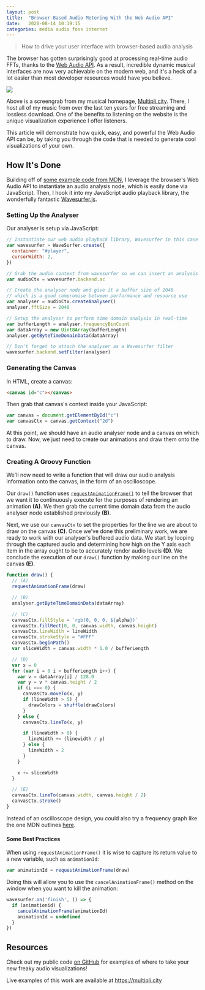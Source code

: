 ```yaml
---
layout: post
title:  "Browser-Based Audio Metering With the Web Audio API"
date:   2020-08-14 10:19:15
categories: media audio foss internet
---
```

> How to drive your user interface with browser-based audio analysis

The browser has gotten surprisingly good at processing real-time audio FFTs, thanks to the [Web Audio API](https://developer.mozilla.org/en-US/docs/Web/API/Web_Audio_API). As a result, incredible dynamic musical interfaces are now very achievable on the modern web, and it's a heck of a lot easier than most developer resources would have you believe.

![](/SMWebAudio.gif)

Above is a screengrab from my musical homepage, [Multipli.city](https://multipli.city). There, I host all of my music from over the last ten years for free streaming and lossless download. One of the benefits to listening on the website is the unique visualization experience I offer listeners.

This article will demonstrate how quick, easy, and powerful the Web Audio API can be, by taking you through the code that is needed to generate cool visualizations of your own.

## How It's Done

Building off of [some example code from MDN](https://developer.mozilla.org/en-US/docs/Web/API/Web_Audio_API/Visualizations_with_Web_Audio_API#Creating_a_waveformoscilloscope), I leverage the browser's Web Audio API to instantiate an audio analysis node, which is easily done via JavaScript. Then, I hook it into my JavaScript audio playback library, the wonderfully fantastic [Wavesurfer.js](https://wavesurfer-js.org/).

### Setting Up the Analyser

Our analyser is setup via JavaScript:

```js
// Instantiate our web audio playback library, Wavesurfer in this case
var wavesurfer = WaveSurfer.create({
  container: "#player",
  cursorWidth: 2,
})

// Grab the audio context from wavesurfer so we can insert an analysis node
var audioCtx = wavesurfer.backend.ac

// Create the analyser node and give it a buffer size of 2048
// which is a good compromise between performance and resource use
var analyser = audioCtx.createAnalyser()
analyser.fftSize = 2048

// Setup the analyser to perform time domain analysis in real-time
var bufferLength = analyser.frequencyBinCount
var dataArray = new Uint8Array(bufferLength)
analyser.getByteTimeDomainData(dataArray)

// Don't forget to attach the analyser as a Wavesurfer filter
wavesurfer.backend.setFilter(analyser)
```

### Generating the Canvas

In HTML, create a canvas:

```html
<canvas id="c"></canvas>
```

Then grab that canvas's context inside your JavaScript:

```js
var canvas = document.getElementById("c")
var canvasCtx = canvas.getContext("2d")
```

At this point, we should have an audio analyser node and a canvas on which to draw. Now, we just need to create our animations and draw them onto the canvas.

### Creating A Groovy Function

We'll now need to write a function that will draw our audio analysis information onto the canvas, in the form of an oscilloscope.

Our `draw()` function uses [`requestAnimationFrame()`](https://developer.mozilla.org/en-US/docs/Web/API/window/requestAnimationFrame) to tell the browser that we want it to continuously execute for the purposes of rendering an animation **(A)**. We then grab the current time domain data from the audio analyser node established previously **(B)**.

Next, we use our `canvasCtx` to set the properties for the line we are about to draw on the canvas **(C)**. Once we've done this preliminary work, we are ready to work with our analyser's buffered audio data. We start by looping through the captured audio and determining how high on the Y axis each item in the array ought to be to accurately render audio levels **(D)**. We conclude the execution of our `draw()` function by making our line on the canvas **(E)**.

```js
function draw() {
  // (A)
  requestAnimationFrame(draw)

  // (B)
  analyser.getByteTimeDomainData(dataArray)

  // (C)
  canvasCtx.fillStyle = `rgb(0, 0, 0, ${alpha})`
  canvasCtx.fillRect(0, 0, canvas.width, canvas.height)
  canvasCtx.lineWidth = lineWidth
  canvasCtx.strokeStyle = "#FFF"
  canvasCtx.beginPath()
  var sliceWidth = canvas.width * 1.0 / bufferLength

  // (D)
  var x = 0
  for (var i = 0 i < bufferLength i++) {
    var v = dataArray[i] / 128.0
    var y = v * canvas.height / 2
    if (i === 0) {
      canvasCtx.moveTo(x, y)
      if (lineWidth > 5) {
        drawColors = shuffle(drawColors)
      }
    } else {
      canvasCtx.lineTo(x, y)

      if (lineWidth > 0) {
        lineWidth += (linewidth / y)
      } else {
        lineWidth = 2
      }
    }

    x += sliceWidth
  }

  // (E)
  canvasCtx.lineTo(canvas.width, canvas.height / 2)
  canvasCtx.stroke()
}
```

Instead of an oscilloscope design, you could also try a frequency graph like the one MDN outlines [here](https://developer.mozilla.org/en-US/docs/Web/API/Web_Audio_API/Visualizations_with_Web_Audio_API#Creating_a_frequency_bar_graph).

#### Some Best Practices

When using `requestAnimationFrame()` it is wise to capture its return value to a new variable, such as `animationId`:

```js
var animationId = requestAnimationFrame(draw)
```

Doing this will allow you to use the `cancelAnimationFrame()` method on the window when you want to kill the animation:

```js
wavesurfer.on('finish', () => {
  if (animationid) {
    cancelAnimationFrame(animationId)
    animationId = undefined
  }
})
```

## Resources

Check out my public code [on GitHub](https://github.com/SacredData/pRoJEct-NeGYa/blob/master/_includes/player.html) for examples of where to take your new freaky audio visualizations!

Live examples of this work are available at https://multipli.city

